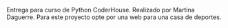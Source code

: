 Entrega para curso de Python CoderHouse. Realizado por Martina Daguerre. 
Para este proyecto opte por una web para una casa de deportes. 